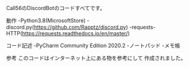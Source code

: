 Call56のDiscordBotのコードすべてです。

動作
-Python3.8(MicrosoftStore)
-discord.py(https://github.com/Rapptz/discord.py)
-requests-HTTP(https://requests.readthedocs.io/en/master/)

コード記述
-PyCharm Community Edition 2020.2
-ノートパッド
-メモ帳

参考
このコードはインターネット上にある物を参考にして
作成されました。
